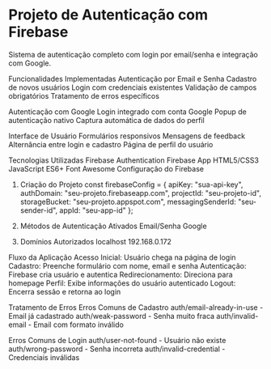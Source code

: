 <h1>Projeto de Autenticação com Firebase</h1>
Sistema de autenticação completo com login por email/senha e integração com Google.

Funcionalidades Implementadas
Autenticação por Email e Senha
Cadastro de novos usuários
Login com credenciais existentes
Validação de campos obrigatórios
Tratamento de erros específicos

Autenticação com Google
Login integrado com conta Google
Popup de autenticação nativo
Captura automática de dados do perfil

Interface de Usuário
Formulários responsivos
Mensagens de feedback
Alternância entre login e cadastro
Página de perfil do usuário

Tecnologias Utilizadas
Firebase Authentication
Firebase App
HTML5/CSS3
JavaScript ES6+
Font Awesome
 
Configuração do Firebase
1. Criação do Projeto
const firebaseConfig = {
    apiKey: "sua-api-key",
    authDomain: "seu-projeto.firebaseapp.com",
    projectId: "seu-projeto-id",
    storageBucket: "seu-projeto.appspot.com",
    messagingSenderId: "seu-sender-id",
    appId: "seu-app-id"
};
2. Métodos de Autenticação Ativados
Email/Senha
Google

3. Domínios Autorizados
localhost
192.168.0.172

Fluxo da Aplicação
Acesso Inicial: Usuário chega na página de login
Cadastro: Preenche formulário com nome, email e senha
Autenticação: Firebase cria usuário e autentica
Redirecionamento: Direciona para homepage
Perfil: Exibe informações do usuário autenticado
Logout: Encerra sessão e retorna ao login

Tratamento de Erros
Erros Comuns de Cadastro
auth/email-already-in-use - Email já cadastrado
auth/weak-password - Senha muito fraca
auth/invalid-email - Email com formato inválido

Erros Comuns de Login
auth/user-not-found - Usuário não existe
auth/wrong-password - Senha incorreta
auth/invalid-credential - Credenciais inválidas
